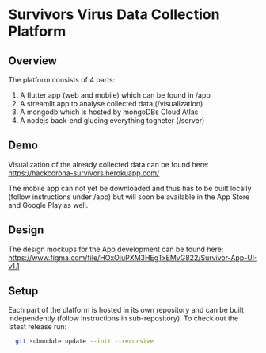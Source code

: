 # Survivors Virus Data Collection Platform

## Overview
The platform consists of 4 parts:
  1. A flutter app (web and mobile) which can be found in /app
  2. A streamlit app to analyse collected data (/visualization)
  3. A mongodb which is hosted by mongoDBs Cloud Atlas
  4. A nodejs back-end glueing everything togheter (/server)

## Demo
Visualization of the already collected data can be found here:
  https://hackcorona-survivors.herokuapp.com/

The mobile app can not yet be downloaded and thus has to be built locally (follow instructions under /app) but will soon be available in the App Store and Google Play as well.

## Design
The design mockups for the App development can be found here:
https://www.figma.com/file/HOxOiuPXM3HEgTxEMvG822/Survivor-App-UI-v1.1

## Setup
Each part of the platform is hosted in its own repository and can be built independently (follow instructions in sub-repository). To check out the latest release run:
```bash
  git submodule update --init --recursive
```



